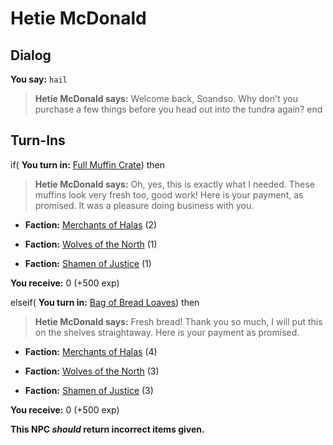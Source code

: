 # Hetie McDonald
## Dialog

**You say:** `hail`



>**Hetie McDonald says:** Welcome back, Soandso. Why don't you purchase a few things before you head out into the tundra again?
end

## Turn-Ins





if( **You turn in:** [Full Muffin Crate](/item/1839)) then  


>**Hetie McDonald says:** Oh, yes, this is exactly what I needed. These muffins look very fresh too, good work! Here is your payment, as promised. It was a pleasure doing business with you.


* __Faction:__ [Merchants of Halas](/faction/328) (2)



* __Faction:__ [Wolves of the North](/faction/320) (1)



* __Faction:__ [Shamen of Justice](/faction/327) (1)



 **You receive:** 0 (+500 exp)

elseif( **You turn in:** [Bag of Bread Loaves](/item/1838)) then  


>**Hetie McDonald says:** Fresh bread! Thank you so much, I will put this on the shelves straightaway. Here is your payment as promised.


* __Faction:__ [Merchants of Halas](/faction/328) (4)



* __Faction:__ [Wolves of the North](/faction/320) (3)



* __Faction:__ [Shamen of Justice](/faction/327) (3)



 **You receive:** 0 (+500 exp)

**This NPC *should* return incorrect items given.**
